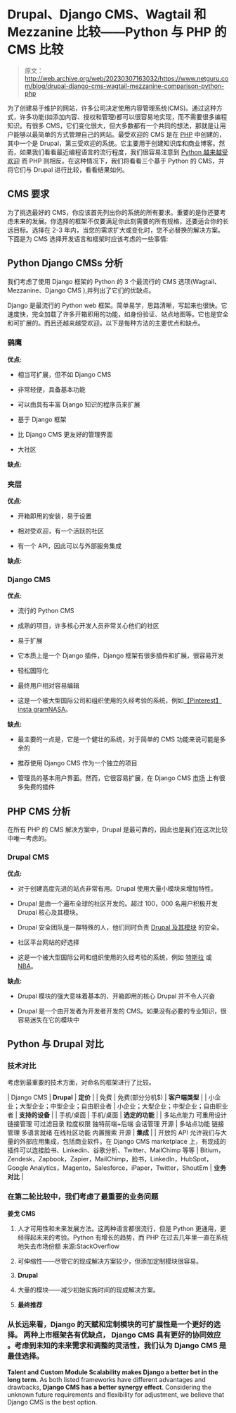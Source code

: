 # Drupal、Django CMS、Wagtail 和 Mezzanine 比较——Python 与 PHP 的 CMS 比较

> 原文：<http://web.archive.org/web/20230307163032/https://www.netguru.com/blog/drupal-django-cms-wagtail-mezzanine-comparison-python-php>

 为了创建易于维护的网站，许多公司决定使用内容管理系统(CMS)。通过这种方式，许多功能(如添加内容、授权和管理)都可以很容易地实现，而不需要很多编程知识。有很多 CMS，它们变化很大，但大多数都有一个共同的想法，那就是让用户能够以最简单的方式管理自己的网站。最受欢迎的 CMS 是在 [PHP](http://web.archive.org/web/20221004124902/https://themecountry.com/top-10-most-popular-cms-in-2018/) 中创建的，其中一个是 Drupal，第三受欢迎的系统。它主要用于创建知识库和商业博客。然而，如果我们看看最近编程语言的流行程度，我们很容易注意到 [Python 越来越受欢迎](http://web.archive.org/web/20221004124902/https://www.netguru.com/blog/future-of-python) 而 PHP 则相反。在这种情况下，我们将看看三个基于 Python 的 CMS，并将它们与 Drupal 进行比较，看看结果如何。

## CMS 要求

为了挑选最好的 CMS，你应该首先列出你的系统的所有要求。重要的是你还要考虑未来的发展。你选择的框架不仅要满足你此刻需要的所有规格，还要适合你的长远目标。选择在 2-3 年内，当您的需求扩大或变化时，您不必替换的解决方案。下面是为 CMS 选择开发语言和框架时应该考虑的一些事情:

## Python Django CMSs 分析

我们考虑了使用 Django 框架的 Python 的 3 个最流行的 CMS 选项(Wagtail、Mezzanine、Django CMS ),并列出了它们的优缺点。

Django 是最流行的 Python web 框架。简单易学，思路清晰，写起来也很快。它速度快，完全加载了许多开箱即用的功能，如身份验证、站点地图等。它也是安全和可扩展的。而且还越来越受欢迎。以下是每种方法的主要优点和缺点。

### 鹞鹰

**优点:**

*   相当可扩展，但不如 Django CMS

*   非常轻便，具备基本功能

*   可以由具有丰富 Django 知识的程序员来扩展

*   基于 Django 框架

*   比 Django CMS 更友好的管理界面

*   大社区

**缺点:**

### 夹层

**优点:**

*   开箱即用的安装，易于设置

*   相对受欢迎，有一个活跃的社区

*   有一个 API，因此可以与外部服务集成

**缺点:**

### Django CMS

**优点:**

*   流行的 Python CMS

*   成熟的项目，许多核心开发人员非常关心他们的社区

*   易于扩展

*   它本质上是一个 Django 插件，Django 框架有很多插件和扩展，很容易开发

*   轻松国际化

*   最终用户相对容易编辑

*   这是一个被大型国际公司和组织使用的久经考验的系统，例如[【Pinterest】](http://web.archive.org/web/20221004124902/https://www.pinterest.com/)[insta gram](http://web.archive.org/web/20221004124902/https://www.instagram.com/?hl=en)[NASA](http://web.archive.org/web/20221004124902/https://www.nasa.gov/)。

**缺点:**

*   最主要的一点是，它是一个健壮的系统，对于简单的 CMS 功能来说可能是多余的

*   推荐使用 Django CMS 作为一个独立的项目

*   管理员的基本用户界面。然而，它很容易扩展，在 Django CMS [市场](http://web.archive.org/web/20221004124902/https://marketplace.django-cms.org/en/) 上有很多免费的插件

## PHP CMS 分析

在所有 PHP 的 CMS 解决方案中，Drupal 是最可靠的，因此也是我们在这次比较中唯一考虑的。

### Drupal CMS

**优点:**

*   对于创建高度先进的站点非常有用。Drupal 使用大量小模块来增加特性。

*   Drupal 是由一个遍布全球的社区开发的。超过 100，000 名用户积极开发 Drupal 核心及其模块。

*   Drupal 安全团队是一群特殊的人，他们同时负责 [Drupal 及其模块](http://web.archive.org/web/20221004124902/https://www.droptica.com/services/drupal-modules/) 的安全。

*   社区平台网站的好选择

*   这是一个被大型国际公司和组织使用的久经考验的系统，例如 [特斯拉](http://web.archive.org/web/20221004124902/https://www.tesla.com/) 或[NBA](http://web.archive.org/web/20221004124902/http://www.nba.com/)。

**缺点:**

*   Drupal 模块的强大意味着基本的、开箱即用的核心 Drupal 并不令人兴奋

*   Drupal 是一个由开发者为开发者开发的 CMS。如果没有必要的专业知识，很容易迷失在它的模块中

## Python 与 Drupal 对比

### 技术对比

考虑到最重要的技术方面，对命名的框架进行了比较。

 | Django CMS | **Drupal** | **定价** |
| 免费 | 免费(部分分机$) | **客户端类型** |
| 小企业；大型企业；中型企业；自由职业者 | 小企业；大型企业；中型企业；自由职业者 | **支持的设备** |
| 手机/桌面 | 手机/桌面 | **选定的功能** |
| 多站点能力
可重用设计
链接管理
可过滤目录
粒度权限
独特前端+后端
会话管理
开源 | 多站点功能
链接管理
多语言就绪
在线社区功能
内置搜索
开源 | **集成** |
| 开放的 API 允许我们与大量的外部应用集成，包括商业软件。在 Django CMS marketplace 上，有现成的插件可以连接脸书、Linkedin、谷歌分析、Twitter、MailChimp 等等 | Bitium，Zendesk，Zapbook，Zapier，MailChimp，脸书，LinkedIn，HubSpot，Google Analytics，Magento，Salesforce，iPaper，Twitter，ShoutEm | **业务对比** |

### 在第二轮比较中，我们考虑了最重要的业务问题

**姜戈 CMS**

1.  人才可用性和未来发展方法。这两种语言都很流行，但是 Python 更通用，更经得起未来的考验。Python 有增长的趋势，而 PHP 在过去几年里一直在系统地失去市场份额 来源:StackOverflow

1.  可伸缩性——尽管它的现成解决方案较少，但添加定制模块很容易。

2.  **Drupal**

3.  大量的模块——减少初始实施时间的现成解决方案。

1.  **最终推荐**

### 从长远来看，Django 的天赋和定制模块的可扩展性是一个更好的选择。 两种上市框架各有优缺点， **Django CMS 具有更好的协同效应** 。考虑到未知的未来需求和调整的灵活性，我们认为 Django CMS 是最佳选择。

**Talent and Custom Module Scalability makes Django a better bet in the long term.** As both listed frameworks have different advantages and drawbacks, **Django CMS has a better synergy effect**. Considering the unknown future requirements and flexibility for adjustment, we believe that Django CMS is the best option.